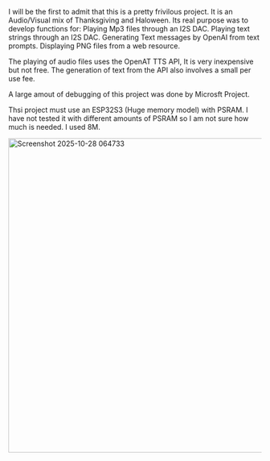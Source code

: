 I will be the first to admit that this is a pretty frivilous project.  It is an Audio/Visual mix of Thanksgiving and Haloween.
Its real purpose was to develop functions for:
   Playing Mp3 files through an I2S DAC.
   Playing text strings through an I2S DAC.
   Generating Text messages by OpenAI from text prompts.
   Displaying PNG files from a web resource.
   
The playing of audio files uses the  OpenAT TTS API,  It is very inexpensive but not free. The generation of text from the API also involves a small per use fee.

A large amout of debugging of this project was done by Microsft Project.

Thsi project must use an ESP32S3 (Huge memory model) with PSRAM.  I have not tested it with different amounts of PSRAM so I am not sure how much is needed.  I used 8M.


<img width="734" height="624" alt="Screenshot 2025-10-28 064733" src="https://github.com/user-attachments/assets/d5d2075d-107d-464d-a376-a3fe4f4afab1" />
